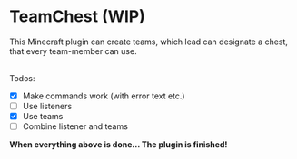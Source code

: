 # TeamChest (WIP)
This Minecraft plugin can create teams, which lead can designate a chest, that every team-member can use.
<br/><br/>

Todos:
- [X] Make commands work (with error text etc.)
- [ ] Use listeners
- [X] Use teams
- [ ] Combine listener and teams

**When everything above is done... The plugin is finished!**